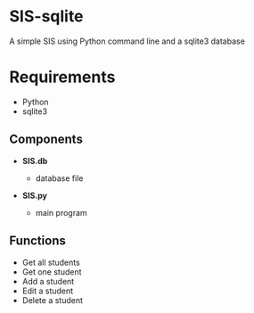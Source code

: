 # SIS-sqlite
A simple SIS using Python command line and a sqlite3 database

# Requirements
* Python
* sqlite3

## Components

* **SIS.db**
  - database file

* **SIS.py**
  - main program
 
## Functions
* Get all students
* Get one student
* Add a student
* Edit a student
* Delete a student
